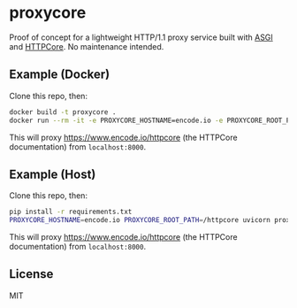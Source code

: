 # proxycore

Proof of concept for a lightweight HTTP/1.1 proxy service built with [ASGI](https://asgi.readthedocs.io) and [HTTPCore](https://github.com/encode/httpcore). No maintenance intended.

## Example (Docker)

Clone this repo, then:

```bash
docker build -t proxycore .
docker run --rm -it -e PROXYCORE_HOSTNAME=encode.io -e PROXYCORE_ROOT_PATH=/httpcore -p 8000:8000 proxycore
```

This will proxy https://www.encode.io/httpcore (the HTTPCore documentation) from `localhost:8000`.

## Example (Host)

Clone this repo, then:

```bash
pip install -r requirements.txt
PROXYCORE_HOSTNAME=encode.io PROXYCORE_ROOT_PATH=/httpcore uvicorn proxycore:app
```

This will proxy https://www.encode.io/httpcore (the HTTPCore documentation) from `localhost:8000`.

## License

MIT
